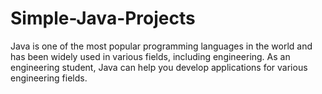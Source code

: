 # Simple-Java-Projects
Java is one of the most popular programming languages in the world and has been widely used in various fields, including engineering. As an engineering student, Java can help you develop applications for various engineering fields. 
